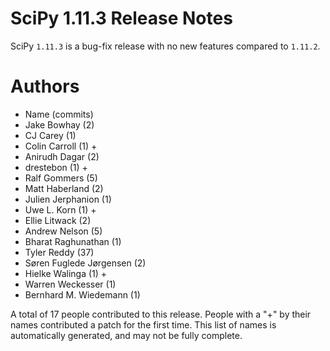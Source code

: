SciPy 1.11.3 Release Notes
====================

SciPy `1.11.3` is a bug-fix release with no new features
compared to `1.11.2`.



Authors
=======
* Name (commits)
* Jake Bowhay (2)
* CJ Carey (1)
* Colin Carroll (1) +
* Anirudh Dagar (2)
* drestebon (1) +
* Ralf Gommers (5)
* Matt Haberland (2)
* Julien Jerphanion (1)
* Uwe L. Korn (1) +
* Ellie Litwack (2)
* Andrew Nelson (5)
* Bharat Raghunathan (1)
* Tyler Reddy (37)
* Søren Fuglede Jørgensen (2)
* Hielke Walinga (1) +
* Warren Weckesser (1)
* Bernhard M. Wiedemann (1)

A total of 17 people contributed to this release.
People with a "+" by their names contributed a patch for the first time.
This list of names is automatically generated, and may not be fully complete.